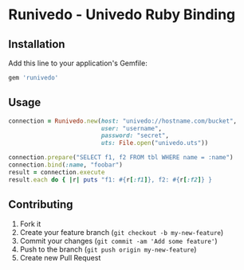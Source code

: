 # Runivedo - Univedo Ruby Binding 

## Installation

Add this line to your application's Gemfile:

```ruby
gem 'runivedo'
```

## Usage

```ruby
connection = Runivedo.new(host: "univedo://hostname.com/bucket",
                          user: "username",
                          password: "secret",
                          uts: File.open("univedo.uts"))

connection.prepare("SELECT f1, f2 FROM tbl WHERE name = :name")
connection.bind(:name, "foobar")
result = connection.execute
result.each do { |r| puts "f1: #{r[:f1]}, f2: #{r[:f2]} }
```

## Contributing

1. Fork it
2. Create your feature branch (`git checkout -b my-new-feature`)
3. Commit your changes (`git commit -am 'Add some feature'`)
4. Push to the branch (`git push origin my-new-feature`)
5. Create new Pull Request
